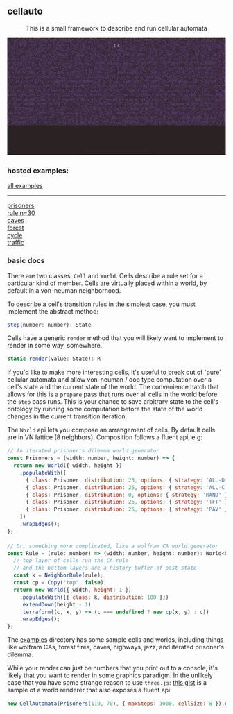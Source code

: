 ## cellauto

<p align="center">This is a small framework to describe and run cellular automata</p>

<p align="center"><img src="1d105.gif" /><p>

### hosted examples:

[all examples](https://www.robcheung.com/latent/ca)

<hr />

[prisoners](https://www.robcheung.com/latent/ca/prisoners)<br>
[rule n=30](https://www.robcheung.com/latent/ca/1D/30)<br>
[caves](https://www.robcheung.com/latent/ca/caves)<br>
[forest](https://www.robcheung.com/latent/ca/forest)<br>
[cycle](https://www.robcheung.com/latent/ca/cycle)<br>
[traffic](https://www.robcheung.com/latent/ca/traffic)


### basic docs

There are two classes: `Cell` and `World`. Cells describe a rule set for a particular kind of member. Cells are virtually placed within a world, by default in a von-neuman neighborhood.  

To describe a cell's transition rules in the simplest case, you must implement the abstract method:

```javascript
step(number: number): State
```

Cells have a generic `render` method that you will likely want to implement to render in some way, somewhere.

```javascript
static render(value: State): R
```

If you'd like to make more interesting cells, it's useful to break out of 'pure' cellular automata and allow von-neuman / oop type computation over a cell's state and the current state of the world. The convenience hatch that allows for this is a `prepare` pass that runs over all cells in the world before the `step` pass runs. This is your chance to save arbitrary state to the cell's ontology by running some computation before the state of the world changes in the current transition iteration.

The `World` api lets you compose an arrangement of cells. By default cells are in VN lattice (8 neighbors). Composition follows a fluent api, e.g:

```javascript
// An iterated prisoner's dilemma world generator
const Prisoners = (width: number, height: number) => {
  return new World({ width, height })
    .populateWith([
      { class: Prisoner, distribution: 25, options: { strategy: 'ALL-D' } },
      { class: Prisoner, distribution: 25, options: { strategy: 'ALL-C' } },
      { class: Prisoner, distribution: 0, options: { strategy: 'RAND' } },
      { class: Prisoner, distribution: 25, options: { strategy: 'TFT' } },
      { class: Prisoner, distribution: 25, options: { strategy: 'PAV' } },
    ])
    .wrapEdges();
};

// Or, something more complicated, like a wolfram CA world generator
const Rule = (rule: number) => (width: number, height: number): World<boolean, RGBA> => {
  // top layer of cells run the CA rule
  // and the bottom layers are a history buffer of past state
  const k = NeighborRule(rule);
  const cp = Copy('top', false);
  return new World({ width, height: 1 })
    .populateWith([{ class: k, distribution: 100 }])
    .extendDown(height - 1)
    .terraform((c, x, y) => (c === undefined ? new cp(x, y) : c))
    .wrapEdges();
};
``` 

The [examples](examples) directory has some sample cells and worlds, including things like wolfram CAs, forest fires, caves, highways, jazz, and iterated prisoner's dilemma.

While your render can just be numbers that you print out to a console, it's likely that you want to render in some graphics paradigm. In the unlikely case that you have some strange reason to use `three.js`: [this gist](https://gist.github.com/kousun12/3fa99e0700261a4d8abf8045fdca8800) is a sample of a world renderer that also exposes a fluent api:

```javascript
new CellAutomata(Prisoners(110, 70), { maxSteps: 1000, cellSize: 8 }).noBorder().start();
```
